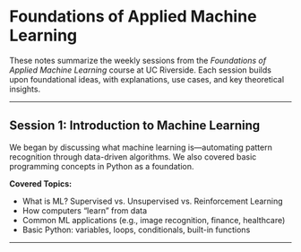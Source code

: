 # Foundations of Applied Machine Learning

These notes summarize the weekly sessions from the *Foundations of Applied Machine Learning* course at UC Riverside. Each session builds upon foundational ideas, with explanations, use cases, and key theoretical insights.

---

## Session 1: Introduction to Machine Learning

We began by discussing what machine learning is—automating pattern recognition through data-driven algorithms. We also covered basic programming concepts in Python as a foundation.

**Covered Topics:**
- What is ML? Supervised vs. Unsupervised vs. Reinforcement Learning
- How computers “learn” from data
- Common ML applications (e.g., image recognition, finance, healthcare)
- Basic Python: variables, loops, conditionals, built-in functions

---
